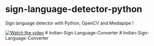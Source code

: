# sign-language-detector-python

Sign language detector with Python, OpenCV and Mediapipe !

[![Watch the video](https://img.youtube.com/vi/MJCSjXepaAM/0.jpg)](https://www.youtube.com/watch?v=MJCSjXepaAM)
#   I n d i a n - S i g n - L a n g u a g e - C o n v e r t e r  
 #   I n d i a n - S i g n - L a n g u a g e - C o n v e r t e r  
 